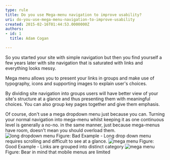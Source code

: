```yaml
---
type: rule
title: Do you use Mega-menu navigation to improve usability?
uri: do-you-use-mega-menu-navigation-to-improve-usability
created: 2015-02-16T01:44:53.0000000Z
authors:
- id: 1
  title: Adam Cogan

---
```


 
So you started your site with simple navigation but then you find  yourself a few years later with site navigation that is saturated with  links and everything looks messy.

Mega menu allows you to present your links in groups  and make use of typography, icons and supporting images to explain  user's choices.
 
By dividing site navigation into groups users will have better view of your site's structure at a glance and thus presenting them with meaningful choices. You can also group key pages together and give them emphasis.

Of course, don't use a mega dropdown menu just because you can. Turning your normal navigation into mega-menu whilst keeping it as one continuous level is generally a no-no. in the same manner, just because mega-menus have room, doesn't mean you should overload them.
 ![long dropdown menu](http&#58;//www.ssw.com.au/SSW/Standards/Rules/Images/longmenu.jpg) Figure: Bad Example - Long drop down menu requires scrolling and difficult to see at a glance.
 ![mega menu](/PublishingImages/megamenu.jpg) Figure: Good Example - Links are grouped into distinct category   ![mega menu](/PublishingImages/mobilemenu.jpg) Figure: Bear in mind that mobile menus are limited
